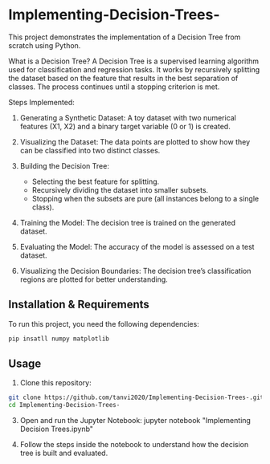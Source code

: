 # Implementing-Decision-Trees-
This project demonstrates the implementation of a Decision Tree from scratch using Python.

What is a Decision Tree? 
    A Decision Tree is a supervised learning algorithm used for classification and regression tasks. It works by recursively splitting the dataset based on the feature that results in the best separation of     classes. The process continues until a stopping criterion is met.

Steps Implemented:
1. Generating a Synthetic Dataset: A toy dataset with two numerical features (X1, X2) and a binary target variable (0 or 1) is created.

2. Visualizing the Dataset: The data points are plotted to show how they can be classified into two distinct classes.

3. Building the Decision Tree:
    - Selecting the best feature for splitting.
    - Recursively dividing the dataset into smaller subsets.
    - Stopping when the subsets are pure (all instances belong to a single class).

4. Training the Model: The decision tree is trained on the generated dataset.

5. Evaluating the Model: The accuracy of the model is assessed on a test dataset.

6. Visualizing the Decision Boundaries: The decision tree’s classification regions are plotted for better understanding.

## Installation & Requirements
To run this project, you need the following dependencies:
```bash
pip insatll numpy matplotlib
```

## Usage
1. Clone this repository:
```bash
git clone https://github.com/tanvi2020/Implementing-Decision-Trees-.git
cd Implementing-Decision-Trees-
```

3. Open and run the Jupyter Notebook:
jupyter notebook "Implementing Decision Trees.ipynb"

5. Follow the steps inside the notebook to understand how the decision tree is built and evaluated.



